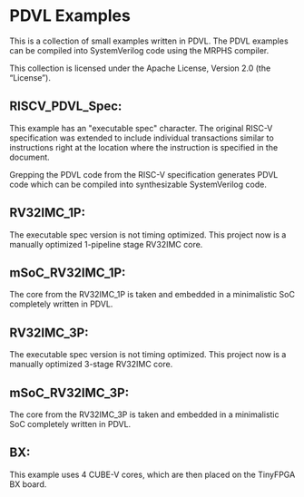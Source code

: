# PDVL Examples

This is a collection of small examples written in PDVL. The PDVL examples can be compiled into SystemVerilog code using the MRPHS compiler.

This collection is licensed under the Apache License, Version 2.0 (the “License”).

## RISCV_PDVL_Spec:  

This example has an "executable spec" character. The original RISC-V specification was extended to include individual transactions similar to instructions right at the location where the instruction is specified in the document.

Grepping the PDVL code from the RISC-V specification generates PDVL code which can be compiled into synthesizable SystemVerilog code.

## RV32IMC_1P:

The executable spec version is not timing optimized. This project now is a manually optimized 1-pipeline stage RV32IMC core.

## mSoC_RV32IMC_1P:

The core from the RV32IMC_1P is taken and embedded in a minimalistic SoC completely written in PDVL. 

## RV32IMC_3P:

The executable spec version is not timing optimized. This project now is a manually optimized 3-stage RV32IMC core.

## mSoC_RV32IMC_3P:

The core from the RV32IMC_3P is taken and embedded in a minimalistic SoC completely written in PDVL. 

## BX:
     
This example uses 4 CUBE-V cores, which are then placed on the TinyFPGA BX board.


